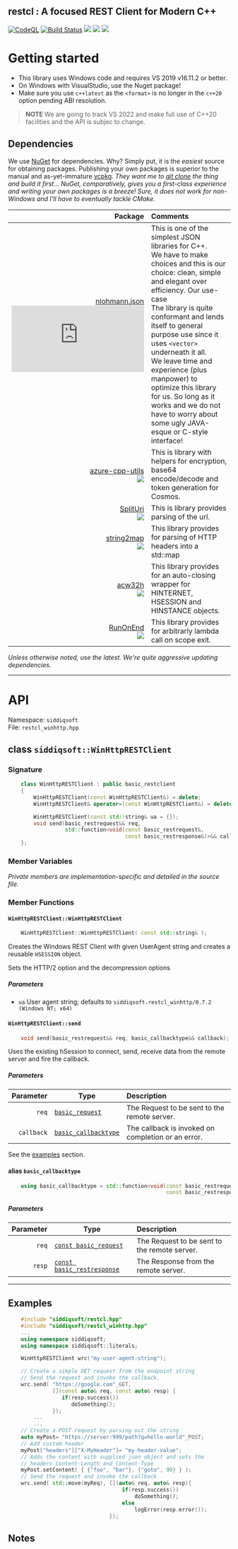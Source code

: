 restcl : A focused REST Client for Modern C++
-------------------------------------------

<!-- badges -->
[![CodeQL](https://github.com/SiddiqSoft/restcl/actions/workflows/codeql-analysis.yml/badge.svg)](https://github.com/SiddiqSoft/restcl/actions/workflows/codeql-analysis.yml)
[![Build Status](https://dev.azure.com/siddiqsoft/siddiqsoft/_apis/build/status/SiddiqSoft.restcl?branchName=main)](https://dev.azure.com/siddiqsoft/siddiqsoft/_build/latest?definitionId=13&branchName=main)
![](https://img.shields.io/nuget/v/SiddiqSoft.restcl)
![](https://img.shields.io/github/v/tag/SiddiqSoft/restcl)
![](https://img.shields.io/azure-devops/tests/siddiqsoft/siddiqsoft/13)
<!--![](https://img.shields.io/azure-devops/coverage/siddiqsoft/siddiqsoft/13)-->
<!-- end badges -->

# Getting started

- This library uses Windows code and requires VS 2019 v16.11.2 or better.
- On Windows with VisualStudio, use the Nuget package! 
- Make sure you use `c++latest` as the `<format>` is no longer in the `c++20` option pending ABI resolution.

> **NOTE**
> We are going to track VS 2022 and make full use of C++20 facilities and the API is subjec to change.


## Dependencies

We use [NuGet](https://nuget.org) for dependencies. Why? Simply put, it is the *easiest* source for obtaining packages. Publishing your own packages is superior to the manual and as-yet-immature [vcpkg](https://vcpkg.io/en/index.html). _They want me to [git clone](https://vcpkg.io/en/getting-started.html?platform=windows) the thing and build it first..._ _NuGet, comparatively, gives you a first-class experience and writing your own packages is a breeze! Sure, it does not work for non-Windows and I'll have to eventually tackle CMake._

Package     | Comments
-----------:|:----------
[nlohmann.json](https://github.com/nlohmann/json)<br/>![](https://img.shields.io/nuget/v/nlohmann.json)| This is one of the simplest JSON libraries for C++.<br/>We have to make choices and this is our choice: clean, simple and elegant over efficiency. Our use-case <br/>The library is quite conformant and lends itself to general purpose use since it uses `<vector>` underneath it all.<br/>We leave time and experience (plus manpower) to optimize this library for us. So long as it works and we do not have to worry about some ugly JAVA-esque or C-style interface!
[azure-cpp-utils](https://github.com/SiddiqSoft/azure-cpp-utils)<br/>![](https://img.shields.io/nuget/v/SiddiqSoft.AzureCppUtils) | This is library with helpers for encryption, base64 encode/decode and token generation for Cosmos.
[SplitUri](https://github.com/SiddiqSoft/SplitUri)<br/>![](https://img.shields.io/nuget/v/SiddiqSoft.SplitUri) | This is library provides parsing of the url.
[string2map](https://github.com/SiddiqSoft/string2map)<br/>![](https://img.shields.io/nuget/v/SiddiqSoft.string2map) | This library provides for parsing of HTTP headers into a std::map
[acw32h](https://github.com/SiddiqSoft/acw32h)<br/>![](https://img.shields.io/nuget/v/SiddiqSoft.acw32h) | This library provides for an auto-closing wrapper for HINTERNET, HSESSION and HINSTANCE objects.
[RunOnEnd](https://github.com/SiddiqSoft/RunOnEnd)<br/>![](https://img.shields.io/nuget/v/SiddiqSoft.RunOnEnd) | This library provides for arbitrarly lambda call on scope exit.

_Unless otherwise noted, use the latest. We're quite aggressive updating dependencies._

<hr/>


# API

Namespace: `siddiqsoft`<br/>
File: `restcl_winhttp.hpp`

## class `siddiqsoft::WinHttpRESTClient`


### Signature

```cpp
    class WinHttpRESTClient : public basic_restclient
    {
        WinHttpRESTClient(const WinHttpRESTClient&) = delete;
        WinHttpRESTClient& operator=(const WinHttpRESTClient&) = delete;

        WinHttpRESTClient(const std::string& ua = {});
        void send(basic_restrequest&& req,
                  std::function<void(const basic_restrequest&,
                                     const basic_restresponse&)>&& callback);
    };
```

### Member Variables

_Private members are implementation-specific and detailed in the source file._

### Member Functions

#### `WinHttpRESTClient::WinHttpRESTClient`
```cpp
    WinHttpRESTClient::WinHttpRESTClient( const std::string& );
```

Creates the Windows REST Client with given UserAgent string and creates a reusable `HSESSION` object.

Sets the HTTP/2 option and the decompression options

##### Parameters

- `ua` User agent string; defaults to `siddiqsoft.restcl_winhttp/0.7.2 (Windows NT; x64)`


#### `WinHttpRESTClient::send`
```cpp
    void send(basic_restrequest&& req, basic_callbacktype&& callback);
```

Uses the existing hSession to connect, send, receive data from the remote server and fire the callback.

##### Parameters

Parameter | Type | Description
---------:|------|:-----------
`req` | [`basic_request`]() | The Request to be sent to the remote server.
`callback` | [`basic_callbacktype`](#alias-basic_callbacktype) | The callback is invoked on completion or an error.

See the [examples](#examples) section.


#### alias `basic_callbacktype`
```cpp
    using basic_callbacktype = std::function<void(const basic_restrequest&  req,
                                                  const basic_restresponse& resp)>;
```

##### Parameters

Parameter | Type | Description
---------:|------|:-----------
`req` | [`const basic_request`]() | The Request to be sent to the remote server.
`resp` | [`const basic_restresponse`]() | The Response from the remote server.


<hr/>

## Examples

```cpp
    #include "siddiqsoft/restcl.hpp"
    #include "siddiqsoft/restcl_winhttp.hpp"
    ...
    using namespace siddiqsoft;
    using namespace siddiqsoft::literals;

    WinHttpRESTClient wrc("my-user-agent-string");

    // Create a simple GET request from the endpoint string
    // Send the request and invoke the callback.
    wrc.send( "https://google.com"_GET,
              [](const auto& req, const auto& resp) {
                 if(resp.success())
                    doSomething();
              });
        ...
        ...
    // Create a POST request by parsing out the string
    auto myPost= "https://server:999/path?q=hello-world"_POST;
    // Add custom header
    myPost["headers"]["X-MyHeader"]= "my-header-value";
    // Adds the content with supplied json object and sets the 
    // headers Content-Length and Content-Type
    myPost.setContent( { {"foo", "bar"}, {"goto", 99} } );
    // Send the request and invoke the callback
    wrc.send( std::move(myReq), [](auto& req, auto& resp){
                                    if(resp.success())
                                        doSomething();
                                    else
                                        logError(resp.error());
                                });
```

## Notes

